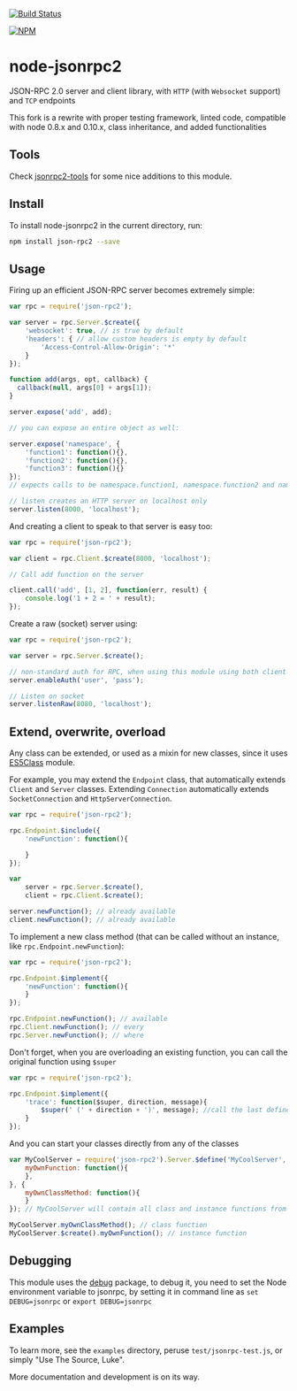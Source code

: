 [![Build Status](https://travis-ci.org/pocesar/node-jsonrpc2.svg?branch=master)](https://travis-ci.org/pocesar/node-jsonrpc2)

[![NPM](https://nodei.co/npm/json-rpc2.svg?downloads=true)](https://nodei.co/npm/json-rpc2/)

# node-jsonrpc2

JSON-RPC 2.0 server and client library, with `HTTP` (with `Websocket` support) and `TCP` endpoints

This fork is a rewrite with proper testing framework, linted code, compatible with node 0.8.x and 0.10.x, class inheritance, and added functionalities

## Tools

Check [jsonrpc2-tools](https://www.npmjs.org/package/jsonrpc2-tools) for some nice additions to this module.

## Install

To install node-jsonrpc2 in the current directory, run:

```bash
npm install json-rpc2 --save
```

## Usage

Firing up an efficient JSON-RPC server becomes extremely simple:

```js
var rpc = require('json-rpc2');

var server = rpc.Server.$create({
    'websocket': true, // is true by default
    'headers': { // allow custom headers is empty by default
        'Access-Control-Allow-Origin': '*'
    }
});

function add(args, opt, callback) {
  callback(null, args[0] + args[1]);
}

server.expose('add', add);

// you can expose an entire object as well:

server.expose('namespace', {
    'function1': function(){},
    'function2': function(){},
    'function3': function(){}
});
// expects calls to be namespace.function1, namespace.function2 and namespace.function3

// listen creates an HTTP server on localhost only
server.listen(8000, 'localhost');
```

And creating a client to speak to that server is easy too:

```js
var rpc = require('json-rpc2');

var client = rpc.Client.$create(8000, 'localhost');

// Call add function on the server

client.call('add', [1, 2], function(err, result) {
    console.log('1 + 2 = ' + result);
});
```

Create a raw (socket) server using:

```js
var rpc = require('json-rpc2');

var server = rpc.Server.$create();

// non-standard auth for RPC, when using this module using both client and server, works out-of-the-box
server.enableAuth('user', 'pass');

// Listen on socket
server.listenRaw(8080, 'localhost');
```

## Extend, overwrite, overload

Any class can be extended, or used as a mixin for new classes, since it uses [ES5Class](http://github.com/pocesar/ES5-Class) module.

For example, you may extend the `Endpoint` class, that automatically extends `Client` and `Server` classes.
Extending `Connection` automatically extends `SocketConnection` and `HttpServerConnection`.

```js
var rpc = require('json-rpc2');

rpc.Endpoint.$include({
    'newFunction': function(){

    }
});

var
    server = rpc.Server.$create(),
    client = rpc.Client.$create();

server.newFunction(); // already available
client.newFunction(); // already available
```

To implement a new class method (that can be called without an instance, like `rpc.Endpoint.newFunction`):

```js
var rpc = require('json-rpc2');

rpc.Endpoint.$implement({
    'newFunction': function(){
    }
});

rpc.Endpoint.newFunction(); // available
rpc.Client.newFunction(); // every
rpc.Server.newFunction(); // where
```

Don't forget, when you are overloading an existing function, you can call the original function using `$super`

```js
var rpc = require('json-rpc2');

rpc.Endpoint.$implement({
    'trace': function($super, direction, message){
        $super(' (' + direction + ')', message); //call the last defined function
    }
});
```

And you can start your classes directly from any of the classes

```js
var MyCoolServer = require('json-rpc2').Server.$define('MyCoolServer', {
    myOwnFunction: function(){
    },
}, {
    myOwnClassMethod: function(){
    }
}); // MyCoolServer will contain all class and instance functions from Server

MyCoolServer.myOwnClassMethod(); // class function
MyCoolServer.$create().myOwnFunction(); // instance function
```

## Debugging

This module uses the [debug](http://github.com/visionmedia/debug) package, to debug it, you need to set the Node
environment variable to jsonrpc, by setting it in command line as `set DEBUG=jsonrpc` or `export DEBUG=jsonrpc`

## Examples

To learn more, see the `examples` directory, peruse `test/jsonrpc-test.js`, or
simply "Use The Source, Luke".

More documentation and development is on its way.

